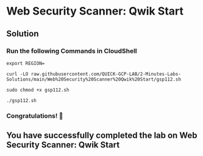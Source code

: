 # Web Security Scanner: Qwik Start 

## Solution

### Run the following Commands in CloudShell

```
export REGION=
```
```
curl -LO raw.githubusercontent.com/QUICK-GCP-LAB/2-Minutes-Labs-Solutions/main/Web%20Security%20Scanner%20Qwik%20Start/gsp112.sh

sudo chmod +x gsp112.sh

./gsp112.sh
```

### Congratulations! 🎉

## You have successfully completed the lab on Web Security Scanner: Qwik Start
